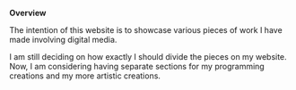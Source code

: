 **Overview**

The intention of this website is to showcase various pieces of work I have made involving digital media. 

I am still deciding on how exactly I should divide the pieces on my website. Now, I am considering having separate sections for my programming creations and my more artistic creations. 

